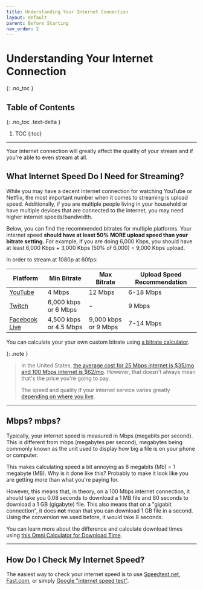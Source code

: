 ```yaml
---
title: Understanding Your Internet Connection
layout: default
parent: Before Starting
nav_order: 2
---
```


# Understanding Your Internet Connection
{: .no_toc }

## Table of Contents
{: .no_toc .text-delta }

1. TOC
{:toc}

-----

Your internet connection will greatly affect the quality of your stream and if you're able to even stream at all.

## What Internet Speed Do I Need for Streaming?

While you may have a decent internet connection for watching YouTube or Netflix, the most important number when it comes to streaming is upload speed. Additionally, if you are multiple people living in your household or have multiple devices that are connected to the internet, you may need higher internet speeds/bandwidth.

Below, you can find the recommended bitrates for multiple platforms. Your internet speed **should have at least 50% MORE upload speed than your bitrate setting.** For example, if you are doing 6,000 Kbps, you should have at least 6,000 Kbps + 3,000 Kbps (50% of 6,000) = 9,000 Kbps upload. 

In order to stream at 1080p at 60fps:

| Platform | Min Bitrate | Max Bitrate | Upload Speed Recommendation |
| -------- | ----------- | ----------- | --------------------------- |
| [YouTube](https://support.google.com/youtube/answer/2853702?hl=en) | 4 Mbps | 12 Mbps | 6-18 Mbps |
| [Twitch](https://help.twitch.tv/s/article/broadcasting-guidelines?language=en_US) | 6,000 kbps or 6 Mbps | - | 9 Mbps |
| [Facebook Live]() | 4,500 kbps or 4.5 Mbps | 9,000 kbps or 9 Mbps| 7-14 Mbps |

You can calculate your your own custom bitrate using [a bitrate calculator](https://bitratecalc.com/).

{: .note }
> In the United States, [the average cost for 25 Mbps internet is $35/mo and 100 Mbps internet is $62/mo](https://www.forbes.com/home-improvement/internet/internet-cost-per-month/). However, that doesn't always mean that's the price you're going to pay.
>
> The speed and quality if your internet service varies greatly [depending on where you live](https://www.speedtest.net/global-index).

-----

## Mbps? mbps?

Typically, your internet speed is measured in Mbps (megabits per second). This is different from mbps (megabytes per second), megabytes being commonly known as the unit used to display how big a file is on your phone or computer.

This makes calculating speed a bit annoying as 8 megabits (Mb) = 1 megabyte (MB). Why is it done like this? Probably to make it look like you are getting more than what you're paying for.

However, this means that, in theory, on a 100 Mbps internet connection, it should take you 0.08 seconds to download a 1 MB file and 80 seconds to download a 1 GB (gigabyte) file. This also means that on a "gigabit connection", it does **not** mean that you can download 1 GB file in a second. Using the conversion we used before, it would take 8 seconds.

You can learn more about the difference and calculate download times using [this Omni Calculator for Download Time](https://www.omnicalculator.com/other/download-time).

-----

## How Do I Check My Internet Speed?

The easiest way to check your internet speed is to use [Speedtest.net](https://www.speedtest.net/), [Fast.com](https://fast.com/), or simply [Google "internet speed test"](https://www.google.com/search?q=internet+speed+test).
